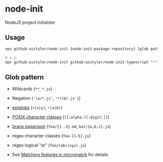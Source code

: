 # node-init

NodeJS project initializer

## Usage

```sh
npx github:aistyler/node-init {node-init-package-repository} [glob pattern to be copied]

# e.g.
npx github:aistyler/node-init github:aistyler/node-init-typescript "**"
```

## Glob pattern

* Wildcards (`**`, `*.js`)
* Negation (`'!a/*.js'`, `'*!(b).js']`)
* [extglobs](#extglobs) (`+(x|y)`, `!(a|b)`)
* [POSIX character classes](#posix-bracket-expressions) (`[[:alpha:][:digit:]]`)
* [brace expansion](https://github.com/micromatch/braces) (`foo/{1..5}.md`, `bar/{a,b,c}.js`)
* regex character classes (`foo-[1-5].js`)
* regex logical "or" (`foo/(abc|xyz).js`)

* See [Matching features in micromatch](https://github.com/micromatch/micromatch#matching-features) for details
